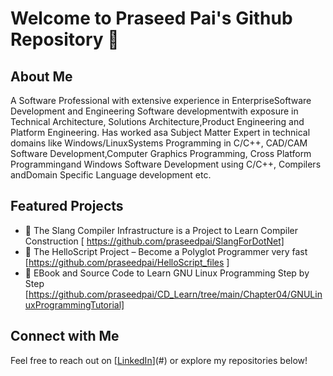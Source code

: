 # Welcome to Praseed Pai's Github Repository 🚀
## About Me
A Software Professional with extensive experience in EnterpriseSoftware Development and Engineering Software developmentwith exposure in Technical Architecture, Solutions Architecture,Product Engineering and Platform Engineering. Has worked asa Subject Matter Expert in technical domains like Windows/LinuxSystems Programming in C/C++, CAD/CAM Software Development,Computer Graphics Programming, Cross Platform Programmingand Windows Software Development using C/C++, Compilers andDomain Specific Language development etc.
## Featured Projects
- 🔹 The Slang Compiler Infrastructure is a Project to Learn Compiler Construction [ https://github.com/praseedpai/SlangForDotNet]
- 🔹 The HelloScript Project – Become a Polyglot Programmer very fast [https://github.com/praseedpai/HelloScript_files ]
- 🔹 EBook and Source Code to Learn GNU Linux Programming Step by Step [https://github.com/praseedpai/CD_Learn/tree/main/Chapter04/GNULinuxProgrammingTutorial]

## Connect with Me
Feel free to reach out on [[LinkedIn](https://www.linkedin.com/in/praseed-pai-k-t-369ba225/)](#) or explore my repositories below!


<!--
**praseedpai/praseedpai** is a ✨ _special_ ✨ repository because its `README.md` (this file) appears on your GitHub profile.

Here are some ideas to get you started:

- 🔭 I’m currently working on ...
- 🌱 I’m currently learning ...
- 👯 I’m looking to collaborate on ...
- 🤔 I’m looking for help with ...
- 💬 Ask me about ...
- 📫 How to reach me: ...
- 😄 Pronouns: ...
- ⚡ Fun fact: ...
-->
